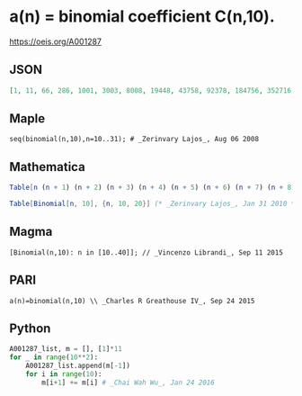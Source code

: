 # a\(n\) \= binomial coefficient C\(n,10\)\.
https://oeis.org/A001287
## JSON
```JSON
[1, 11, 66, 286, 1001, 3003, 8008, 19448, 43758, 92378, 184756, 352716, 646646, 1144066, 1961256, 3268760, 5311735, 8436285, 13123110, 20030010, 30045015, 44352165, 64512240, 92561040, 131128140, 183579396, 254186856, 348330136, 472733756, 635745396]
```
## Maple
```Maple
seq(binomial(n,10),n=10..31); # _Zerinvary Lajos_, Aug 06 2008
```
## Mathematica
```Mathematica
Table[n (n + 1) (n + 2) (n + 3) (n + 4) (n + 5) (n + 6) (n + 7) (n + 8) (n + 9)/10!, {n, 1, 100}] (* _Artur Jasinski_, Dec 02 2007 *)
```
```Mathematica
Table[Binomial[n, 10], {n, 10, 20}] (* _Zerinvary Lajos_, Jan 31 2010 *)
```
## Magma
```Magma
[Binomial(n,10): n in [10..40]]; // _Vincenzo Librandi_, Sep 11 2015
```
## PARI
```PARI
a(n)=binomial(n,10) \\ _Charles R Greathouse IV_, Sep 24 2015
```
## Python
```Python
A001287_list, m = [], [1]*11
for _ in range(10**2):
    A001287_list.append(m[-1])
    for i in range(10):
        m[i+1] += m[i] # _Chai Wah Wu_, Jan 24 2016
```
